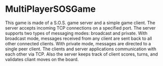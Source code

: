 # MultiPlayerSOSGame
This game is made of a S.O.S. game server and a simple game client. The server accepts incoming TCP connections on a specified port. The server supports two types of messaging modes: broadcast and private. With broadcast mode, messages received from any client are sent back to all other connected clients. With private mode, messages are directed to a single peer client. The clients and server applications communication with each other via TCP. Also the server keeps track of client scores, turns, and validates cliant moves on the board.
